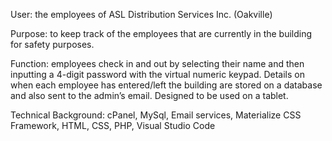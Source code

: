 
User: the employees of ASL Distribution Services Inc. (Oakville)

Purpose: to keep track of the employees that are currently in the building for safety purposes.

Function: employees check in and out by selecting their name and then inputting a 4-digit password with
the virtual numeric keypad. Details on when each employee has entered/left the building are stored on a
database and also sent to the admin’s email. Designed to be used on a tablet.

Technical Background: cPanel, MySql, Email services, Materialize CSS Framework, HTML, CSS, PHP, Visual
Studio Code
